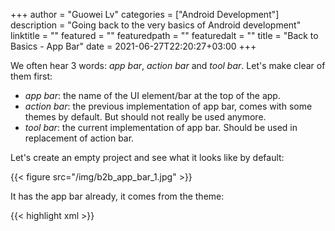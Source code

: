 +++
author = "Guowei Lv"
categories = ["Android Development"]
description = "Going back to the very basics of Android development"
linktitle = ""
featured = ""
featuredpath = ""
featuredalt = ""
title = "Back to Basics - App Bar"
date = 2021-06-27T22:20:27+03:00
+++

We often hear 3 words: *app bar*, *action bar* and *tool bar*. Let's make clear of them first:
- *app bar*: the name of the UI element/bar at the top of the app.
- *action bar*: the previous implementation of app bar, comes with some themes by default. But should not really be used anymore.
- *tool bar*: the current implementation of app bar. Should be used in replacement of action bar.

Let's create an empty project and see what it looks like by default:

{{< figure src="/img/b2b_app_bar_1.jpg" >}}

It has the app bar already, it comes from the theme:

{{< highlight xml >}}
<style name="Theme.B2B_APP_BAR" parent="Theme.MaterialComponents.DayNight.DarkActionBar">
{{< /highlight >}}

Let's change the theme to get rid of the default action bar.

{{< highlight xml >}}
<style name="Theme.B2B_APP_BAR" parent="Theme.MaterialComponents.Light.NoActionBar">
{{< /highlight >}}

Now the app bar should be gone.

# Set up the app bar

Let's set up a tool bar as app bar.

First add the `Toolbar` into the layout xml.

{{< highlight xml >}}
<androidx.appcompat.widget.Toolbar
  android:id="@+id/toolbar"
  android:layout_width="match_parent"
  android:layout_height="?attr/actionBarSize"
  android:background="?attr/colorPrimary"
  android:elevation="4dp"
  android:theme="@style/ThemeOverlay.AppCompat.Dark.ActionBar"
  app:layout_constraintEnd_toEndOf="parent"
  app:layout_constraintStart_toStartOf="parent"
  app:layout_constraintTop_toTopOf="parent"
  app:popupTheme="@style/ThemeOverlay.AppCompat.Light" />
{{< /highlight >}}

To set this Toolbar as the activity's app bar, we need one extra step:

in `onCreate()` add:
{{< highlight kotlin >}}
setSupportActionBar(findViewById(R.id.toolbar))
{{< /highlight >}}

And we can get access to the app bar by calling:

{{< highlight kotlin >}}
getSupportActionBar()
{{< /highlight >}}

After we get access to the app bar, we can set visibility and title and etc.


{{< highlight kotlin >}}
val appBar = supportActionBar!!
appBar.title = "Custom title"

toggleAppBarButton = findViewById(R.id.button_toggle_app_bar)
toggleAppBarButton.setOnClickListener {
    appBar.let {
        if (it.isShowing) {
            it.hide()
        } else {
            it.show()
        }
    }
}
{{< /highlight >}}

# Add action buttons

Action buttons are defined as menu items, first we need to create `/res/menu/app_bar_menu.xml`:

{{< highlight xml >}}
<menu xmlns:android="http://schemas.android.com/apk/res/android"
    xmlns:app="http://schemas.android.com/apk/res-auto">
    <!-- "Mark Favorite", should appear as action button if possible -->
    <item
        android:id="@+id/action_favorite"
        android:icon="@drawable/ic_baseline_favorite_24"
        android:title="Favorite"
        app:showAsAction="ifRoom" />
    <!-- Settings, should always be in the overflow -->
    <item
        android:id="@+id/action_settings"
        android:title="Settings"
        app:showAsAction="never" />
</menu>
{{< /highlight >}}

And to inflate this in activity:

{{< highlight xml >}}
override fun onCreateOptionsMenu(menu: Menu): Boolean {
    menuInflater.inflate(
        R.menu.app_bar_menu, menu
    )
    return true
}
{{< /highlight >}}

{{< figure src="/img/b2b_app_bar_2.gif" >}}
